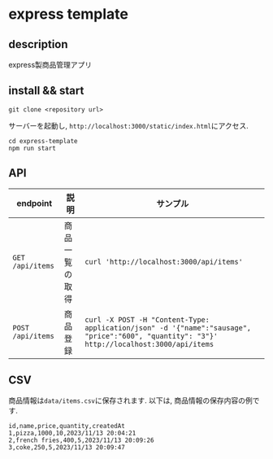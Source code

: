 # express template

## description

express製商品管理アプリ

## install && start

```
git clone <repository url>
```

サーバーを起動し, `http://localhost:3000/static/index.html`にアクセス.

```
cd express-template
npm run start
```

## API

| endpoint          | 説明           | サンプル                                                                                                                                   |
| ----------------- | -------------- | ------------------------------------------------------------------------------------------------------------------------------------------ |
| `GET /api/items`  | 商品一覧の取得 | `curl 'http://localhost:3000/api/items'`                                                                                                   |
| `POST /api/items` | 商品登録       | `curl -X POST -H "Content-Type: application/json" -d '{"name":"sausage", "price":"600", "quantity": "3"}' http://localhost:3000/api/items` |

## CSV

商品情報は`data/items.csv`に保存されます. 以下は, 商品情報の保存内容の例です.

```csv
id,name,price,quantity,createdAt
1,pizza,1000,10,2023/11/13 20:04:21
2,french fries,400,5,2023/11/13 20:09:26
3,coke,250,5,2023/11/13 20:09:47
```